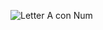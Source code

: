 ![Letter A con Num](https://github.com/user-attachments/assets/57e8f5e1-b5f2-4037-a3c9-e80e1d317bf6)
